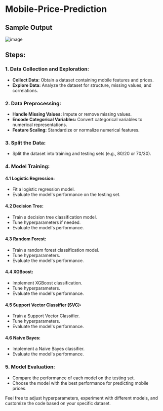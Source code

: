 # Mobile-Price-Prediction

## Sample Output
![image](https://github.com/MananPatel1105/Mobile-Price-Prediction/assets/104303233/fca06ba0-418c-46ae-8eee-b815f14fccc1)

## Steps:

### 1. Data Collection and Exploration:

- **Collect Data:** Obtain a dataset containing mobile features and prices.
- **Explore Data:** Analyze the dataset for structure, missing values, and correlations.

### 2. Data Preprocessing:

- **Handle Missing Values:** Impute or remove missing values.
- **Encode Categorical Variables:** Convert categorical variables to numerical representations.
- **Feature Scaling:** Standardize or normalize numerical features.

### 3. Split the Data:

- Split the dataset into training and testing sets (e.g., 80/20 or 70/30).

### 4. Model Training:

#### 4.1 Logistic Regression:

- Fit a logistic regression model.
- Evaluate the model's performance on the testing set.

#### 4.2 Decision Tree:

- Train a decision tree classification model.
- Tune hyperparameters if needed.
- Evaluate the model's performance.

#### 4.3 Random Forest:

- Train a random forest classification model.
- Tune hyperparameters.
- Evaluate the model's performance.

#### 4.4 XGBoost:

- Implement XGBoost classification.
- Tune hyperparameters.
- Evaluate the model's performance.

#### 4.5 Support Vector Classifier (SVC):

- Train a Support Vector Classifier.
- Tune hyperparameters.
- Evaluate the model's performance.

#### 4.6 Naive Bayes:

- Implement a Naive Bayes classifier.
- Evaluate the model's performance.

### 5. Model Evaluation:

- Compare the performance of each model on the testing set.
- Choose the model with the best performance for predicting mobile prices.

Feel free to adjust hyperparameters, experiment with different models, and customize the code based on your specific dataset.
